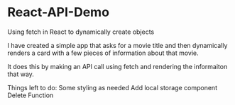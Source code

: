 # React-API-Demo
Using fetch in React to dynamically create objects

I have created a simple app that asks for a movie title and then dynamically renders a card with a few pieces of information about that movie.  

It does this by making an API call using fetch and rendering the informaiton that way.

Things left to do:
  Some styling as needed
  Add local storage component
  Delete Function
  
